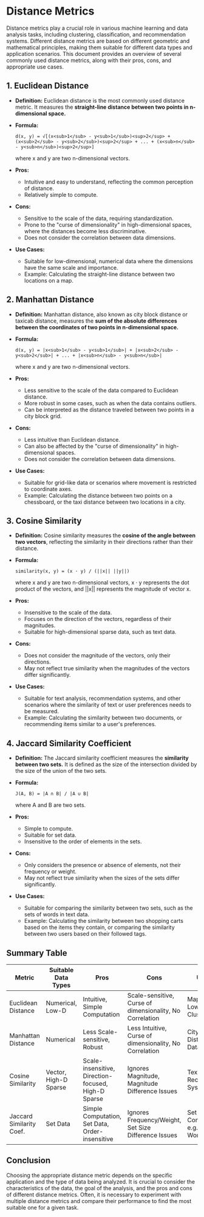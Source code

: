 # Distance Metrics

Distance metrics play a crucial role in various machine learning and data analysis tasks, including clustering, classification, and recommendation systems. Different distance metrics are based on different geometric and mathematical principles, making them suitable for different data types and application scenarios. This document provides an overview of several commonly used distance metrics, along with their pros, cons, and appropriate use cases.

## 1. Euclidean Distance

*   **Definition:** Euclidean distance is the most commonly used distance metric. It measures the **straight-line distance between two points in n-dimensional space.**

*   **Formula:**
    ```
    d(x, y) = √[(x<sub>1</sub> - y<sub>1</sub>)<sup>2</sup> + (x<sub>2</sub> - y<sub>2</sub>)<sup>2</sup> + ... + (x<sub>n</sub> - y<sub>n</sub>)<sup>2</sup>]
    ```
    where x and y are two n-dimensional vectors.

*   **Pros:**
    *   Intuitive and easy to understand, reflecting the common perception of distance.
    *   Relatively simple to compute.

*   **Cons:**
    *   Sensitive to the scale of the data, requiring standardization.
    *   Prone to the "curse of dimensionality" in high-dimensional spaces, where the distances become less discriminative.
    *   Does not consider the correlation between data dimensions.

*   **Use Cases:**
    *   Suitable for low-dimensional, numerical data where the dimensions have the same scale and importance.
    *   Example: Calculating the straight-line distance between two locations on a map.

## 2. Manhattan Distance

*   **Definition:** Manhattan distance, also known as city block distance or taxicab distance, measures the **sum of the absolute differences between the coordinates of two points in n-dimensional space.**

*   **Formula:**
    ```
    d(x, y) = |x<sub>1</sub> - y<sub>1</sub>| + |x<sub>2</sub> - y<sub>2</sub>| + ... + |x<sub>n</sub> - y<sub>n</sub>|
    ```
    where x and y are two n-dimensional vectors.

*   **Pros:**
    *   Less sensitive to the scale of the data compared to Euclidean distance.
    *   More robust in some cases, such as when the data contains outliers.
    *   Can be interpreted as the distance traveled between two points in a city block grid.

*   **Cons:**
    *   Less intuitive than Euclidean distance.
    *   Can also be affected by the "curse of dimensionality" in high-dimensional spaces.
    *   Does not consider the correlation between data dimensions.

*   **Use Cases:**
    *   Suitable for grid-like data or scenarios where movement is restricted to coordinate axes.
    *   Example: Calculating the distance between two points on a chessboard, or the taxi distance between two locations in a city.

## 3. Cosine Similarity

*   **Definition:** Cosine similarity measures the **cosine of the angle between two vectors**, reflecting the similarity in their directions rather than their distance.

*   **Formula:**
    ```
    similarity(x, y) = (x · y) / (||x|| ||y||)
    ```
    where x and y are two n-dimensional vectors, x · y represents the dot product of the vectors, and ||x|| represents the magnitude of vector x.

*   **Pros:**
    *   Insensitive to the scale of the data.
    *   Focuses on the direction of the vectors, regardless of their magnitudes.
    *   Suitable for high-dimensional sparse data, such as text data.

*   **Cons:**
    *   Does not consider the magnitude of the vectors, only their directions.
    *   May not reflect true similarity when the magnitudes of the vectors differ significantly.

*   **Use Cases:**
    *   Suitable for text analysis, recommendation systems, and other scenarios where the similarity of text or user preferences needs to be measured.
    *   Example: Calculating the similarity between two documents, or recommending items similar to a user's preferences.

## 4. Jaccard Similarity Coefficient

*   **Definition:** The Jaccard similarity coefficient measures the **similarity between two sets.** It is defined as the size of the intersection divided by the size of the union of the two sets.

*   **Formula:**
    ```
    J(A, B) = |A ∩ B| / |A ∪ B|
    ```
    where A and B are two sets.

*   **Pros:**
    *   Simple to compute.
    *   Suitable for set data.
    *   Insensitive to the order of elements in the sets.

*   **Cons:**
    *   Only considers the presence or absence of elements, not their frequency or weight.
    *   May not reflect true similarity when the sizes of the sets differ significantly.

*   **Use Cases:**
    *   Suitable for comparing the similarity between two sets, such as the sets of words in text data.
    *   Example: Calculating the similarity between two shopping carts based on the items they contain, or comparing the similarity between two users based on their followed tags.

## Summary Table

| Metric                  | Suitable Data Types | Pros                                           | Cons                                                 | Use Cases                                         |
| ----------------------- | ------------------- | ---------------------------------------------- | ---------------------------------------------------- | ------------------------------------------------- |
| Euclidean Distance      | Numerical, Low-D     | Intuitive, Simple Computation                   | Scale-sensitive, Curse of dimensionality, No Correlation | Map Distances, Low-D Clustering                    |
| Manhattan Distance      | Numerical           | Less Scale-sensitive, Robust                   | Less Intuitive, Curse of dimensionality, No Correlation | City Block Distances, Grid Data                      |
| Cosine Similarity       | Vector, High-D Sparse | Scale-insensitive, Direction-focused, High-D Sparse | Ignores Magnitude, Magnitude Difference Issues      | Text Analysis, Recommendation Systems              |
| Jaccard Similarity Coef. | Set Data            | Simple Computation, Set Data, Order-insensitive   | Ignores Frequency/Weight, Set Size Difference Issues | Set Similarity Comparison, e.g., Text Data Words |

## Conclusion

Choosing the appropriate distance metric depends on the specific application and the type of data being analyzed. It is crucial to consider the characteristics of the data, the goal of the analysis, and the pros and cons of different distance metrics. Often, it is necessary to experiment with multiple distance metrics and compare their performance to find the most suitable one for a given task.